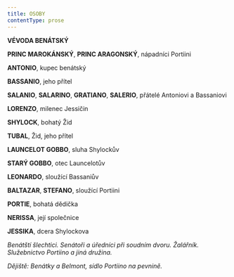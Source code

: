 ```yaml
---
title: OSOBY
contentType: prose
---
```


  

**VÉVODA BENÁTSKÝ**

  

**PRINC MAROKÁNSKÝ**, **PRINC ARAGONSKÝ**, nápadníci Portiini

  

**ANTONIO**, kupec benátský

  

**BASSANIO**, jeho přítel

  

**SALANIO**, **SALARINO**, **GRATIANO**, **SALERIO**, přátelé Antoniovi a Bassaniovi

  

**LORENZO**, milenec Jessičin

  

**SHYLOCK**, bohatý Žid

  

**TUBAL**, Žid, jeho přítel

  

**LAUNCELOT GOBBO**, sluha Shylockův

  

**STARÝ GOBBO**, otec Launcelotův

  

**LEONARDO**, sloužící Bassaniův

  

**BALTAZAR**, **STEFANO**, sloužící Portiini

  

**PORTIE**, bohatá dědička

  

**NERISSA**, její společnice

  

**JESSIKA**, dcera Shylockova

_Benátští šlechtici. Senátoři a úředníci při soudním dvoru. Žalářník. Služebnictvo Portiino a jiná družina._

_Dějiště: Benátky a Belmont, sídlo Portiino na pevnině._
